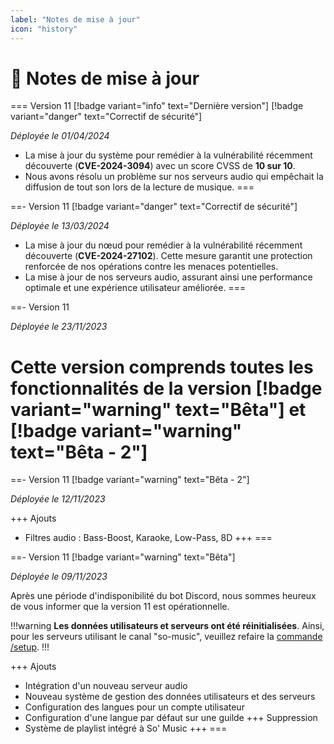 ```yaml
---
label: "Notes de mise à jour"
icon: "history"
---
```


# 🔄️ Notes de mise à jour

=== Version 11 [!badge variant="info" text="Dernière version"] [!badge variant="danger" text="Correctif de sécurité"] 

*Déployée le 01/04/2024*

- La mise à jour du système pour remédier à la vulnérabilité récemment découverte (**CVE-2024-3094**) avec un score CVSS de **10 sur 10**. 
- Nous avons résolu un problème sur nos serveurs audio qui empêchait la diffusion de tout son lors de la lecture de musique.
===


==- Version 11 [!badge variant="danger" text="Correctif de sécurité"] 

*Déployée le 13/03/2024*

- La mise à jour du nœud pour remédier à la vulnérabilité récemment découverte (**CVE-2024-27102**). Cette mesure garantit une protection renforcée de nos opérations contre les menaces potentielles.
- La mise à jour de nos serveurs audio, assurant ainsi une performance optimale et une expérience utilisateur améliorée.
===

==- Version 11

*Déployée le 23/11/2023*

Cette version comprends toutes les fonctionnalités de la version [!badge variant="warning" text="Bêta"] et [!badge variant="warning" text="Bêta - 2"]
===  

==- Version 11 [!badge variant="warning" text="Bêta - 2"]

*Déployée le 12/11/2023*

+++ Ajouts
- Filtres audio : Bass-Boost, Karaoke, Low-Pass, 8D
+++
=== 

==- Version 11 [!badge variant="warning" text="Bêta"]

*Déployée le 09/11/2023*

Après une période d'indisponibilité du bot Discord, nous sommes heureux de vous informer que la version 11 est opérationnelle.

!!!warning
**Les données utilisateurs et serveurs ont été réinitialisées**. Ainsi, pour les serveurs utilisant le canal "so-music", veuillez refaire la [commande /setup](/documentation/commandes/configuration/setup/).
!!!

+++ Ajouts
- Intégration d'un nouveau serveur audio
- Nouveau système de gestion des données utilisateurs et des serveurs
- Configuration des langues pour un compte utilisateur 
- Configuration d'une langue par défaut sur une guilde
+++ Suppression
- Système de playlist intégré à So' Music
+++
=== 